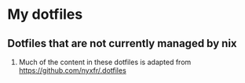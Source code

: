 # My dotfiles

## Dotfiles that are not currently managed by nix

1. Much of the content in these dotfiles is adapted from https://github.com/nyxfr/.dotfiles
